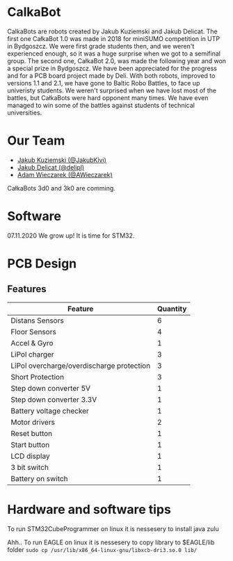 # CalkaBot

CalkaBots are robots created by Jakub Kuziemski and Jakub Delicat. The first one CałkaBot 1.0 was made in 2018 for miniSUMO competition in UTP in Bydgoszcz. We were first grade students then, and we weren't experienced enough, so it was a huge surprise when we got to a semifinal group. The second one, CałkaBot 2.0, was made the following year and won a special prize in Bydgoszcz. We have been appreciated for the progress and for a PCB board project made by Deli. With both robots, improved to versions 1.1 and 2.1, we have gone to Baltic Robo Battles, to face up univeristy students. We weren't surprised when we have lost most of the battles, but CałkaBots were hard opponent many times. We have even managed to win some of the battles against students of technical universities.

# Our Team
- [Jakub Kuziemski (@JakubKivi)](https://github.com/JakubKivi)
- [Jakub Delicat (@delipl)](https://github.com/delipl)
- [Adam Wieczarek (@AWieczarek)](https://github.com/AWieczarek)

CałkaBots 3d0 and 3k0 are comming.

# Software
07.11.2020
We grow up!
It is time for STM32.

# PCB Design
## Features
|Feature|Quantity|
|-------|--------|
|Distans Sensors| 6 |
|Floor Sensors| 4 |
|Accel & Gyro| 1 |
|LiPol charger| 3 |
|LiPol overcharge/overdischarge protection| 3|
|Short Protection| 3 |
|Step down converter 5V| 1 |
|Step down converter 3.3V| 1 |
|Battery voltage checker| 1 |
|Motor drivers| 2 |
|Reset button| 1 |
|Start button| 1 |
|LCD display| 1 |
|3 bit switch| 1 |
|Battery on switch| 1 |


# Hardware and software tips
To run STM32CubeProgrammer on linux it is nessesery to install java zulu

Ahh.. To run EAGLE on linux it is nessesery to copy library to $EAGLE/lib folder 
`sudo cp /usr/lib/x86_64-linux-gnu/libxcb-dri3.so.0 lib/
`




